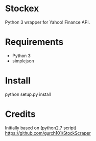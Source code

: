 Stockex
======

Python 3 wrapper for Yahoo! Finance API.


Requirements
============

* Python 3
* simplejson


Install
=======

python setup.py install


Credits
=======

Initially based on (python2.7 script) https://github.com/gurch101/StockScraper



